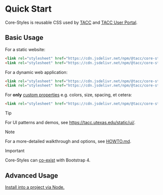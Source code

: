 # Quick Start

Core-Styles is reusable CSS used by [TACC] and [TACC User Portal].

## Basic Usage

For a static website:

```html
<link rel="stylesheet" href="https://cdn.jsdelivr.net/npm/@tacc/core-styles@2.25.3/dist/core-styles.base.css" />
<link rel="stylesheet" href="https://cdn.jsdelivr.net/npm/@tacc/core-styles@2.25.3/dist/core-styles.cms.css" />
```

For a dynamic web application:

```html
<link rel="stylesheet" href="https://cdn.jsdelivr.net/npm/@tacc/core-styles@2.25.3/dist/core-styles.base.css" />
<link rel="stylesheet" href="https://cdn.jsdelivr.net/npm/@tacc/core-styles@2.25.3/dist/core-styles.portal.css" />
```

For **only** [custom properties](https://developer.mozilla.org/en-US/docs/Web/CSS/--*) e.g. colors, size, spacing, et cetera:

```html
<link rel="stylesheet" href="https://cdn.jsdelivr.net/npm/@tacc/core-styles@2.25.3/dist/core-styles.settings.css" />
```

> [!TIP]
> For UI patterns and demos, see https://tacc.utexas.edu/static/ui/.

> [!NOTE]
> For a more-detailed walkthrough and options, see [HOWTO.md](HOWTO.md).

> [!IMPORTANT]
> Core-Styles can [co-exist](docs/bootstrap.md) with Bootstrap 4.

## Advanced Usage

[Install into a project via Node.](README.md#b-install-into-a-project)

[Node.js]: https://nodejs.org/
[TACC]: https://www.tacc.utexas.edu/
[TACC User Portal]: https://tacc.utexas.edu/portal
